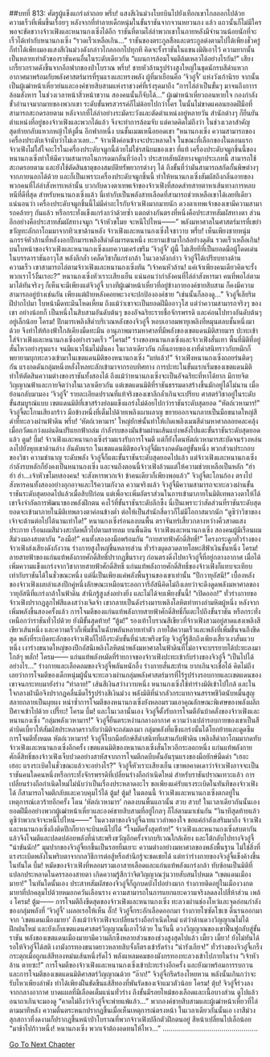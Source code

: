 ##บทที่ 813: ศัตรูผู้แข็งแกร่งล่าถอย
พรึ่บ!
แสงสีเงินม่วงโบยบินไปยังเทือกเขาไกลออกไปด้วยความเร็วที่เพิ่มขึ้นเรื่อยๆ
หลังจากที่ทำลายเด็กหนุ่มในขั้นราชันจากจวนหยวนกง แล้ว แถวนั้นก็ไม่มีใครพอจะขัดขวางจ้าวเฟิงและหนานกงเซิ่งได้อีก
ราชันที่ตามไล่ล่าพวกเขาในภายหลังมีจำนวนน้อยนักที่จะเร็วได้เท่ากับหนานกงเซิ่ง
“รวดเร็วเหลือเกิน…”
ราชันของตระกูลสือและตระกูลต่งตามไปได้เพียงชั่วครู่ ก็ทำได้เพียงมองแสงสีเงินม่วงดังกล่าวไกลออกไปทุกที
คิดจะรั้งราชันในแขนงมิติเอาไว้ ความยากนั้นเป็นหลายเท่าตัวของราชันคนอื่นในระดับเดียวกัน
“แผนการล้อมโจมตีล้มเหลวได้อย่างไรกัน!”
เสียงเกรี้ยวกราดดังขึ้นจากอีกฟากของป่าโบราณ
พรึ่บ!
ชายหัวล้านรูปร่างสูงใหญ่ในชุดนักรบสีดำแหวกอากาศมาพร้อมกับพลังศาสตร์มารที่รุนแรงและทรงพลัง
ผู้ที่มาเยือนคือ ‘จิวอู๋จี้’ แห่งวังเก้านิรย
จากนั้นเป็นผู้เฒ่าหน้าเหี่ยวย่นและองค์ชายสิบสามแห่งราชวงศ์ที่เร่งรุดมาถึง
“การไล่ล่าเป็นขั้นๆ มาจนถึงกาารล้อมสังหาร ในช่วงเวลาหน้าสิ่วหน้าขวาน สองคนนั้นก็จับได้…”
ผู้เฒ่าหน้าเหี่ยวถอนหายใจ
กองกำลังขั้วอำนาจมากมายของพวกเขา ระดับขั้นพรสวรรค์ก็ไม่ด้อยไปกว่าใคร ในนั้นไม่ขาดแคลนยอดฝีมือที่สามารถสะกดรอยตาม
หลังจากที่ไล่ล่าอย่างระมัดระวังและตัดตำแหน่งอยู่หลายวัน สำนักต่างๆ ก็ยืนยันตำแหน่งที่อยู่ของจ้าวเฟิงและพวกได้แล้ว จึงจะทำการล้อมจับ
แต่คาดคิดไม่ถึงว่า
ในช่วงเวลาสำคัญสุดท้ายกลับแหวกหญ้าให้งูตื่น
อีกฟากหนึ่ง บนชั้นเมฆเหนือยอดเขา
“หนานกงเซิ่ง ความสามารถของเครื่องประดับเจ้านับว่าไม่เลวเลย…”
จ้าวเฟิงค่อนข้างจะประหลาดใจ
ในขณะที่เลือกของในตอนแรก จ้าวเฟิงไม่ใส่ใจอะไรในเครื่องประดับจมูกนี้ด้วยไม่ใช่รสนิยมของเขา
ที่แท้ เครื่องประดับจมูกชิ้นนี้ของหนานกงเซิ่งทำให้มีความสามารถในการดมกลิ่นที่ว่องไว
ประสาทสัทผัสทางจมูกประเภทนี้ สามารถใช้สะกดรอยตาม และยังใช้ตัดสินธาตุของสมบัติทรัพยากรต่างๆ ได้
ถึงขั้นที่ว่ามันสามารถสกัดกั้นพิษต่างๆ จากภายนอกได้ด้วย
และก็เป็นเพราะเครื่องประดับจมูกชิ้นนี้ ทำให้หนานกงเซิ่งสัมผัสถึงกลิ่นอายของพวกคนที่ไล่ล่าสังหารเหล่านั้น
บวกกับดวงตาเทพเจ้าของจ้าวเฟิงที่สอดส่ายสายตาหาเส้นทางการหลบหนีที่ดีที่สุด
สำหรับหนานกงเซิ่งแล้ว นี่เท่ากับเป็นพลังสายเลือดที่สามารถช่วยเหลือเขาได้เลยทีเดียว
แน่นอนว่า เครื่องประดับจมูกชิ้นนี้ไม่มีค่าอะไรกับจ้าวเฟิงมากมายนัก ดวงตาเทพเจ้าของเขามีความสามารถคล้ายๆ กันแล้ว หรือกระทั่งแข็งแกร่งกว่าด้วยซ้ำ แตกต่างกันตรงที่หนึ่งคือประสาทสัมผัสทางตา ส่วนอีกอย่างคือประสาทสัมผัสทางจมูก
“เจ้าหัวขโมย จะหนีไปไหน——”
พลังมหาศาลในศาสตร์มารที่เขย่าขวัญทะลักถาโถมมาจากทิวเขาด้านหลัง
จ้าวเฟิงและหนานกงเซิ่งใจชาวาบ
พรึ่บ!
เห็นเพียงชายหนุ่มฉกรรจ์หัวล้านที่หลังงอกปีกมารเพลิงสีดำดังมารตนหนึ่ง ทะยานเข้ามาใกล้อย่างดุดัน
รวดเร็วเหลือเกิน!
บนใบหน้าของจ้าวเฟิงและหนานกงเซิ่งเผยความเคร่งขรึม
’จิวอู๋จี้’ ผู้นี้ ไม่เสียทีที่เป็นยอดมือผู้โดดเด่นในบรรดาราชันอาวุโส พลังลึกล้ำ เคล็ดวิชาก็แกร่งกล้า
ในเวลาดังกล่าว
จิวอู๋จี้ได้เปรียบทางด้านความเร็ว เขาสามารถไล่ตามจ้าวเฟิงและหนานกงเซิ่งทัน
“เจ้าคนหัวล้าน! แค่เจ้าเพียงคนเดียวคิดจะรั้งพวกเราไว้งั้นเรอะ?” หนานกงเซิ่งหัวเราะเสียงเย็น
แน่นอนว่ากำลังคนที่ไล่ล่าสังหารมา คนที่พอไล่ตามมาได้ทันจริงๆ ก็เห็นจะมีเพียงแต่จิวอู๋จี้
บางทีผู้เฒ่าหน้าเหี่ยวที่อยู่ข้างกายองค์ชายสิบสาม ก็คงมีความสามารถอยู่บ้างเช่นกัน เพียงแต่ฝ่ายหลังคอยพะวงจะปกป้ององค์ชาย
“เช่นนั้นก็ลองดู…”
จิวอู๋จี้เลียริมฝีปากไปมา ใบหน้ามืดทะมึนโหดเหี้ยม
ถึงแม้ว่าเขาจะเป็นยอดฝีมืออาวุโส แต่ว่าความสามารถจริงๆ ของเขา อย่างน้อยก็ เป็นหนึ่งในสิบสามอันดับต้นๆ ของอัจฉริยะรายชื่อจักรพรรดิ และค่อนไปทางอันดับต้นๆ อยู่เล็กน้อย
โครม!
ปีกมารเพลิงสีดำบริเวณหลังของจิวอู๋จี้ หอบเอาลมพายุเพลิงที่หมุนตลบชั้นหนึ่งมาด้วย จึงทำให้ท้องฟ้าใกล้เคียงมืดทะมึน
อานุภาพมารมหาศาลที่มีพลังของเขตแดนมิติสายมาร ปะทะเข้าใส่จ้าวเฟิงและหนานกงเซิ่งอย่างรวดเร็ว
“โครม!”
ร่างของหนานกงเซิ่งและจ้าวเฟิงสั่นเทา พื้นที่มิติที่อยู่สั่นไหวอย่างรุนแรง จนมีแนวโน้มไม่มั่นคง
ในเวลาเดียวกัน
กลิ่นอายของเงาที่ดำสนิทราวกับหมึกก็พยายามบุกทะลวงเข้ามาในเขตแดนมิติของหนานกงเซิ่ง
“แย่แล้ว!”
จ้าวเฟิงหนานกงเซิ่งถอยร่นติดๆ กัน แรงกดดันกลุ่มหนึ่งหลั่งไหลทะลักเข้ามาจากรอบทิศทาง
การปะทะในขั้นแรกเริ่มของเขตแดนมิติ ทำให้ตัดสินความต่างของราชันทั้งสองได้
ถึงแม้ว่าหนานกงเซิ่งจะเป็นอัจฉริยะที่หาได้ยาก มีกายจิตวิญญาณฟ้าและกายจิตว่างในเวลาเดียวกัน แต่เขตแดนมิติที่ราชันธรรมดาสร้างขึ้นมักอยู่ได้ไม่นาน
เมื่อย้อนกลับมามอง ‘จิวอู๋จี้’ รายละเอียดปราณที่แท้จริงของเขาลึกล้ำเกินจะเปรียบ ศาสตร์วิชาอยู่ในระดับขั้นสมบูรณ์แบบ
เขตแดนมิติที่เขาสร้างย่อมแข็งแกร่งไม่ด้อยไปกว่าราชันระดับสุดยอด
“หัตถ์เวหามาร!”
จิวอู๋จี้ตะโกนเสียงกร้าว มือข้างหนึ่งที่เต็มไปด้วยเพลิงเผาผลาญ ขยายออกจนกลายเป็นมือขนาดใหญ่สีดำที่ทะลวงผ่านฟ้าดิน
พรึ่บ!
‘หัตถ์เวหามาร’ ใหญ่ยักษ์นั้นทำให้เกิดเพลิงเมฆสีดำมหาศาลลอยคละคลุ้ง เมื่อกวัดแกว่งแผ่นดินปริแยกฟ้าถล่ม กำลังรบของมันข้ามผ่านเส้นแบ่งพลังไปแตะขั้นราชันระดับสุดยอดแล้ว
ตูม! บึ้ม!
จ้าวเฟิงและหนานกงเซิ่งร่วมแรงรับการโจมตี แต่ก็ยังโดนหัตถ์เวหามารสะบัดจนร่วงหล่นลงไปยังหุบเขาด้านล่าง
อันดับแรก ในเขตแดนมิติของจิวอู๋จี้มีแรงกดดันอยู่ขั้นหนึ่ง
พวกส่วนประกอบของวิชา ความชำนาญ ระดับพลัง จิวอู๋จี้ก็แตะขั้นราชันระดับสุดยอดไปแล้ว
แต่จ้าวเฟิงและหนานกงเซิ่ง กำลังรบหลักก็ยังคงเป็นหนานกงเซิ่ง
และจนถึงตอนนี้จ้าวเฟิงล้วนแต่ให้ความช่วยเหลือเป็นหลัก
“ฮ่า ฮ่า ฮ่า…เจ้าหัวขโมยสองคน! จะสังหารพวกเจ้า ข้าคนเดียวก็เพียงพอแล้ว”
จิวอู๋จี้ตะโกนก้อง ตรงไปสังหารคนทั้งสองอย่างอุกอาจและไร้ความกังวล
ความจริงแล้ว จิวอู๋จี้มีความสามารถจะทะลวงผ่านขั้นราชันระดับสุดยอดไปแล้วเมื่อสิบปีก่อน
แต่เพื่อจะเพิ่มอัตราส่วนในการเข้ามาภายในมิติเทพลวงตาให้ได้ เขาจึงจำกัดการพัฒนาของพลังฝึกตน คงไว้ที่ขั้นราชันระดับลึกซึ้ง
นี่เป็นเพราะว่าสัดส่วนที่ราชันระดับสุดยอดจะเข้ามาภายในมิติเทพลวงตาค่อนข้างต่ำ ต่อให้เป็นสำนักสี่ดาวก็ไม่มีโอกาสมากนัก
“ดูซิว่าวิชาของเจ้าจะต้านต่อไปได้นานเท่าใด!”
หนานกงเซิ่งร่อนลงบนพื้น ตราจันทร์เสี้ยวกลางหว่างคิ้วสาดแสงประกาย เรือนผมสีม่วงสะบัดพลิ้วไปตามสายลม
บนพื้นดิน
จ้าวเฟิงและหนานกงเซิ่ง สองคนผู้มีเรือนผมสีม่วงมองสบตากัน
“ลงมือ!” คนทั้งสองลงมือพร้อมกัน
“กายสายฟ้าศักดิ์สิทธิ์!”
โครงกระดูกทั่วร่างของจ้าวเฟิงส่งเสียงดังกังวาน ร่างกายสูงใหญ่ขึ้นหลายส่วน ทั่วร่างผุดลวดลายโลหะสีฟ้าเงินชั้นหนึ่ง
โครม!
ลายสายฟ้าของแก่นแท้พลังกายศักดิ์สิทธิ์ปรากฏขึ้นรางๆ ก่อนตรงดิ่งไปหาจิวอู๋จี้ที่อยู่กลางอากาศ
เมื่อได้เพิ่มความแข็งแกร่งจากวิชากายสายฟ้าศักดิ์สิทธิ์ แก่นแท้พลังกายศักดิ์สิทธิ์ของจ้าวเฟิงก็แทบจะเทียบเท่ากับราชันได้ในชั่วขณะหนึ่ง
แต่นี่เป็นเพียงแค่พลังพื้นฐานของเขาเท่านั้น
“ปีกวายุอัสนี!”
เบื้องหลังของจ้าวเฟิงเผยลำแสงปีกคู่หนึ่งลักษณะเหมือนระลอกวารีอัสนีคิดไม่ถึงเลยว่าจะดึงดูดพลังมหาศาลของวายุอัสนีที่แกร่งกล้าในฟ้าดิน สำนึกรู้สูงส่งอย่างยิ่ง
และไม่ได้จบเพียงขั้นนี้!
“เปิดออก!”
ทั่วร่างกายขอจ้าวเฟิงปรากฏลูกไฟสีแดงสว่างเจิดจ้า เขากลายเป็นดังร่างมารเพลิงโลหิตท่าทางอำมหิตผู้หนึ่ง
หลังจากเพิ่มพลังขึ้นสองครั้งแล้ว การโจมตีของแก่นแท้พลังกายสายฟ้าศักดิ์สิทธิ์ก็แตะไปถึงขั้นราชัน หรือกระทั่งเหนือกว่าราชันทั่วไปด้วย
ยังมีขั้นสุดท้าย!
“ตู้ม!”
รองเท้าโบราณสีเขียวที่จ้าวเฟิงสวมอยู่สาดแสงเพลิงสีเขียวเส้นหนึ่ง และความเร็วก็เพิ่มขึ้นในฉับพลันหลายเท่าตัว
ภายใต้ความเร็วและพลังที่เพิ่มขึ้นจนถึงขีดสุด พลังที่ระเบิดทะลักของจ้าวเฟิงก็ไปถึงระดับขั้นที่น่าสะพรึงขวัญ
จิวอู๋จี้รู้สึกถึงเพียงเสี้ยวเงาสั่นแวบหนึ่ง เงาร่างขนาดใหญ่ของปีกอัสนีเพลิงโลหิตนำพลังมหาศาลในฟ้าดินที่ไม่อาจจะบรรยายได้ปะทะลงมาใกล้ๆ
พลั่ก! โครม——
แก่นแท้พลังหมัดที่ร้ายกาจของจ้าวเฟิงปะทะเข้ากับร่างของจิวอู๋จี้
“เป็นไปได้อย่างไร…”
ร่างกายและเลือดลมของจิวอู๋จี้พลันหนักอึ้ง ร่างกายสั่นสะท้าน ยากเกินจะเชื่อได้
คิดไม่ถึงเลยว่าการโจมตีของเด็กหนุ่มผู้นั้นจะทะลวงผ่านกลุ่มพลังศาสตร์มารที่ไร้รูปร่างรอบกายและเขตแดนของเขาจนกระทบมายังร่าง
“ทำลาย!”
เส้นสีเงินสว่างวาบหนึ่ง หนานกงเซิ่งใช้ท่าร่างมิติเข้าไปใกล้ และในใจกลางฝ่ามือจึงปรากฏคลื่นมีดไร้รูปร่างสีเงินม่วง พลังมิติที่น่ากลัวกระแทกจนสรรพชีวิตนับหมื่นสูญสลายกลายเป็นผุยผง
หนำซ้ำการโจมตีของหนานกงเซิ่งยังหลอมรวมเอาคุณลักษณะพิเศษของพลังผลึกปีศาจเข้าไปด้วย
เปรี๊ยะ! โครม บึ้ม!
และในเวลานั้นเอง
จิวอู๋จี้ตั้งรับการโจมตีอันบ้าคลั่งของจ้าวเฟิงและหนานกงเซิ่ง
“กลุ่มพลังเวหามาร!”
จิวอู๋จี้ยืนตระหง่านกลางอากาศ ความว่างเปล่ารอบกายของเขาเป็นสีดำบิดเบี้ยวให้สัมผัสประหลาดราวกับว่ามิติจะถล่มลงมา
กลุ่มพลังที่แข็งแกร่งนั้นได้โยกย้ายและดูดซึมการโจมตีทั้งหมด
หัตถ์เวหามาร!
จิวอู๋จี้โบกมือยักษ์สีดำสนิทที่ผสานกับฟ้าดิน เพลิงสีดำถาโถมมากดทับจ้าวเฟิงและหนานกงเซิ่งอีกครั้ง
เขตแดนมิติของหนานกงเซิ่งสั่นไหวอีกระลอกหนึ่ง
แก่นแท้พลังกายศักดิ์สิทธิ์ของจ้าวเฟิงเจ็บปวดอย่างสาหัสจากการโจมตีกดบีบคั้นอันรุนแรงของมือยักษ์มืดดำ
“เฮอะ เฮอะ แรงระเบิดในชั่วขณะแล้วจะอย่างไร?”
จิวอู๋จี้หัวเราะเสียงเย็น
เขาพอคาดเดาว่าจ้าวเฟิงอาจจะเป็นราชันคนใดคนหนึ่งหรือกระทั่งจักรพรรดิที่เปลี่ยนร่างถือกำเนิดใหม่
สำหรับราชันปราณเทวะแล้ว การเปลี่ยนร่างถือกำเนิดใหม่ไม่นับว่าเป็นเรื่องประหลาดอะไร
ขอเพียงแค่รับแรงระเบิดในทันทีของจ้าวเฟิงได้ ก็สามารถโจมตีกลับและควบคุมไว้ได้
ตู้ม! ตู้ม!
ในตอนนี้ จ้าวเฟิงและหนานกงเซิ่งตกอยู่ในเหตุการณ์เลวร้ายอีกครั้ง โดน ‘หัตถ์เวหามาร’ กดลงบนพื้นแถวนั้น
สวบ สวบ!
ในเวลาเดียวกันนั้นเอง ยอดฝีมืออย่างพวกผู้เฒ่าหน้าเหี่ยวและองค์ชายสิบสามที่อยู่ไกลๆ ก็ไล่ตามมาเช่นกัน
“วินาทีสุดท้ายแล้ว ดูซิว่าพวกเจ้าจะหนีไปไหน——”
ในดวงตาของจิวอู๋จี้ฉายแววลำพองใจ ขอแค่กำลังเสริมมาถึง จ้าวเฟิงและหนานกงเซิ่งถึงติดปีกก็ยากจะบินหนีไปได้
“โจมตีครั้งสุดท้าย!”
จ้าวเฟิงและหนานกงเซิ่งสบตากัน แล้วจึงโจมตีและปลดปล่อยพลังที่น่าสะพรึงขวัญอีกครั้งจากบริเวณใกล้เคียง และโต้กลับไปทางจิวอู๋จี้
“น่าขันนัก!”
มุมปากของจิวอู๋จี้ยกขึ้นเป็นรอยยิ้มเยาะ
ความต่างอย่างมหาศาลของพลังพื้นฐาน ไม่ใช่สิ่งที่แรงระเบิดพลังในพริบตาจากกลวิธีการต่อสู้หรือสำนึกรู้จะชดเชยได้
แต่ทว่าร่างกายของจิวอู๋จี้แข็งค้างขึ้นในทันใด
บึ้ม!
หมัดของจ้าวเฟิงที่หลอมรวมเอาสายเลือดและแก่นแท้พลังแกร่งกล้า ทับซ้อนเป็นมิติที่แปลกประหลาดในครรลองสายตา เกิดความรู้สึกว่าจิตวิญญาณวุ่นวายสับสนไปหมด
“เขตแดนเมืองมายา!”
ในทันใดนั้นเอง ประสาทสัมผัสของจิวอู๋จี้ก็ถูกบดบังไปอย่างมาก ร่างกายติดอยู่ในเมืองวงกตมายาที่ปกคลุมไปด้วยหมอกควันเลือนราง ความสามารถในการแยกแยะความจริงลดลงไปสี่ห้าส่วน
เพล้ง โครม! ตู้ม——
การโจมตีถึงขีดสุดของจ้าวเฟิงและหนานกงเซิ่ง ทะลวงผ่านช่องโหว่และจุดอ่อนกำลังของกลุ่มพลังที่ ‘จิวอู๋จี้’ เผลอเรอให้เห็น
อั๊ก!
จิวอู๋จี้กระอักเลือดออกมา ร่างกายโซซัดโซเซ ดิ้นรนออกมาจาก ‘เขตแดนเมืองมายา’
ถึงแม้ว่าจ้าวเฟิงจะเปลี่ยนร่างถือกำเนิดใหม่ แต่ว่าด้านดวงวิญญาณไม่ได้ฝึกฝนใหม่ และยังเก็บเขตแดนศาสตร์วิญญาณนี้เอาไว้ด้วย
ในวันนี้ ดวงวิญญาณของเขาฟื้นฟูกลับสู่ขั้นราชัน พลังของเขตแดนเมืองมายามีความลึกซึ้งหลายส่วนของช่วงสูงสุดไปแล้ว
เมี้ยว เมี้ยว!
ยังไม่ทันได้รอให้จิวอู๋จี้ได้สติ เงามังกรทองขนาดยาวหลายสิบจั้งก็ตรงเข้ารัดร่าง
“น่ารังเกียจ!”
ทั่วร่างของจิวอู๋จี้เกร็งกระตุกเมื่อถูกแส้สีทองหม่นเส้นหนึ่งรัดไว้ พลังแหลมคมของมังกรทองทะลวงเข้าไปภายในร่าง
“เจ้าหัวล้าน ตายซะ!”
การโจมตีของจ้าวเฟิงและหนานกงเซิ่งเข้าปะทะร่างอีกครั้ง และยังมาพร้อมการรบกวนและการโจมตีของเขตแดนมิติศาสตร์วิญญาณด้วย
“อ๊าก!”
จิวอู๋จี้กรีดร้องโหยหวน พลังนั้นเกินกว่าจะรับไหวเพียงลำพัง ทำได้เพียงฝืนขัดขืนแส้สีทองที่พันรัดของเจ้าแมวตัวน้อย
โครม! ตุ้บ!
จิวอู๋จี้ร่วงลงจากกลางอากาศ บาดแผลที่มีเลือดเต็มแน่นทั่วร่าง ถึงขั้นมีรอยไหม้ของเลือดและเนื้อบางส่วน ดูไปแล้วอนาถาเกินจะมองดู
“คาดไม่ถึงว่าจิวอู๋จี้จะพ่ายแพ้แล้ว…”
พวกองค์ชายสิบสามและผู้เฒ่าหน้าเหี่ยวที่ไล่ตามมาทีหลัง ความตื่นตระหนกปรากฏขึ้นเมื่อเห็นเหตุการณ์ตรงหน้า
ในเวลาเดียวกันนั้นเอ
เงาสีม่วงสุกสกาวที่งดงามก็ปรากฏขึ้นหน้าป่าโบราณที่พวกจ้าวเฟิงปลีกตัวฝึกตนอยู่ สีหน้าเปลี่ยนไปเล็กน้อย
“มาช้าไปก้าวหนึ่ง! หนานกงเซิ่ง พวกเจ้าต้องอดทนให้ไหว…”
………………………………………..


[Go To Next Chapter]( ./51.md)
